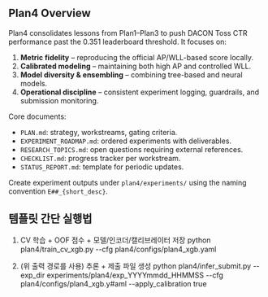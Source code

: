 ## Plan4 Overview

Plan4 consolidates lessons from Plan1–Plan3 to push DACON Toss CTR performance past the 0.351 leaderboard threshold. It focuses on:

1. **Metric fidelity** – reproducing the official AP/WLL-based score locally.
2. **Calibrated modeling** – maintaining both high AP and controlled WLL.
3. **Model diversity & ensembling** – combining tree-based and neural models.
4. **Operational discipline** – consistent experiment logging, guardrails, and submission monitoring.

Core documents:
- `PLAN.md`: strategy, workstreams, gating criteria.
- `EXPERIMENT_ROADMAP.md`: ordered experiments with deliverables.
- `RESEARCH_TOPICS.md`: open questions requiring external references.
- `CHECKLIST.md`: progress tracker per workstream.
- `STATUS_REPORT.md`: template for periodic updates.

Create experiment outputs under `plan4/experiments/` using the naming convention `E##_{short_desc}`.


## 템플릿 간단 실행법
1. CV 학습 + OOF 점수 + 모델/인코더/캘리브레이터 저장
python plan4/train_cv_xgb.py --cfg plan4/configs/plan4_xgb.yaml

2. (위 출력 경로를 사용) 추론 + 제출 파일 생성
python plan4/infer_submit.py --exp_dir experiments/plan4/exp_YYYYmmdd_HHMMSS --cfg plan4/configs/plan4_xgb.y#aml --apply_calibration true
